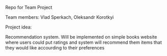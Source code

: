 Repo for Team Project

Team members: Vlad Sperkach, Oleksandr Korotkyi

Project idea:

Recommendation system. Will be implemented on simple books website where users could put ratings and system will recommend them items that they would like accourding to their preferences